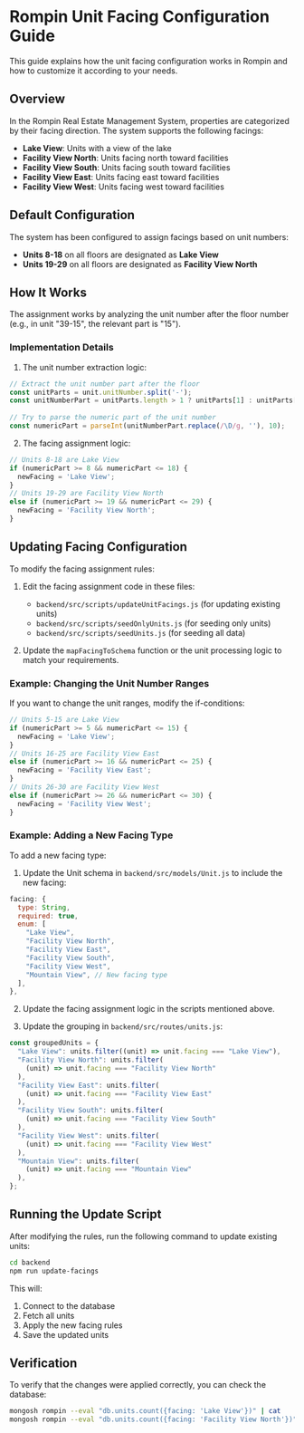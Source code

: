 # Rompin Unit Facing Configuration Guide

This guide explains how the unit facing configuration works in Rompin and how to customize it according to your needs.

## Overview

In the Rompin Real Estate Management System, properties are categorized by their facing direction. The system supports the following facings:

- **Lake View**: Units with a view of the lake
- **Facility View North**: Units facing north toward facilities
- **Facility View South**: Units facing south toward facilities
- **Facility View East**: Units facing east toward facilities
- **Facility View West**: Units facing west toward facilities

## Default Configuration

The system has been configured to assign facings based on unit numbers:

- **Units 8-18** on all floors are designated as **Lake View**
- **Units 19-29** on all floors are designated as **Facility View North**

## How It Works

The assignment works by analyzing the unit number after the floor number (e.g., in unit "39-15", the relevant part is "15").

### Implementation Details

1. The unit number extraction logic:

```javascript
// Extract the unit number part after the floor
const unitParts = unit.unitNumber.split('-');
const unitNumberPart = unitParts.length > 1 ? unitParts[1] : unitParts[0];
      
// Try to parse the numeric part of the unit number
const numericPart = parseInt(unitNumberPart.replace(/\D/g, ''), 10);
```

2. The facing assignment logic:

```javascript
// Units 8-18 are Lake View
if (numericPart >= 8 && numericPart <= 18) {
  newFacing = 'Lake View';
} 
// Units 19-29 are Facility View North
else if (numericPart >= 19 && numericPart <= 29) {
  newFacing = 'Facility View North';
}
```

## Updating Facing Configuration

To modify the facing assignment rules:

1. Edit the facing assignment code in these files:
   - `backend/src/scripts/updateUnitFacings.js` (for updating existing units)
   - `backend/src/scripts/seedOnlyUnits.js` (for seeding only units)
   - `backend/src/scripts/seedUnits.js` (for seeding all data)

2. Update the `mapFacingToSchema` function or the unit processing logic to match your requirements.

### Example: Changing the Unit Number Ranges

If you want to change the unit ranges, modify the if-conditions:

```javascript
// Units 5-15 are Lake View
if (numericPart >= 5 && numericPart <= 15) {
  newFacing = 'Lake View';
} 
// Units 16-25 are Facility View East
else if (numericPart >= 16 && numericPart <= 25) {
  newFacing = 'Facility View East';
}
// Units 26-30 are Facility View West
else if (numericPart >= 26 && numericPart <= 30) {
  newFacing = 'Facility View West';
}
```

### Example: Adding a New Facing Type

To add a new facing type:

1. Update the Unit schema in `backend/src/models/Unit.js` to include the new facing:

```javascript
facing: {
  type: String,
  required: true,
  enum: [
    "Lake View",
    "Facility View North",
    "Facility View East",
    "Facility View South",
    "Facility View West",
    "Mountain View", // New facing type
  ],
},
```

2. Update the facing assignment logic in the scripts mentioned above.

3. Update the grouping in `backend/src/routes/units.js`:

```javascript
const groupedUnits = {
  "Lake View": units.filter((unit) => unit.facing === "Lake View"),
  "Facility View North": units.filter(
    (unit) => unit.facing === "Facility View North"
  ),
  "Facility View East": units.filter(
    (unit) => unit.facing === "Facility View East"
  ),
  "Facility View South": units.filter(
    (unit) => unit.facing === "Facility View South"
  ),
  "Facility View West": units.filter(
    (unit) => unit.facing === "Facility View West"
  ),
  "Mountain View": units.filter(
    (unit) => unit.facing === "Mountain View"
  ),
};
```

## Running the Update Script

After modifying the rules, run the following command to update existing units:

```bash
cd backend
npm run update-facings
```

This will:
1. Connect to the database
2. Fetch all units
3. Apply the new facing rules
4. Save the updated units

## Verification

To verify that the changes were applied correctly, you can check the database:

```bash
mongosh rompin --eval "db.units.count({facing: 'Lake View'})" | cat
mongosh rompin --eval "db.units.count({facing: 'Facility View North'})" | cat
```